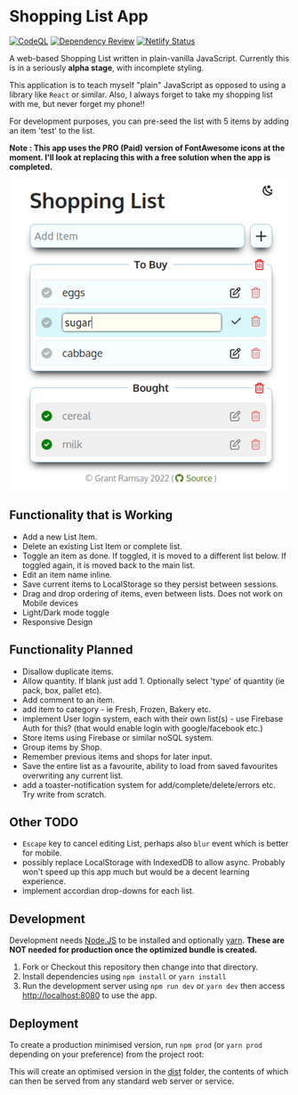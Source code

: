 # Shopping List App

[![CodeQL](https://github.com/seapagan/shopping-list/actions/workflows/codeql.yml/badge.svg)](https://github.com/seapagan/shopping-list/actions/workflows/codeql.yml) [![Dependency
Review](https://github.com/seapagan/shopping-list/actions/workflows/dependency-review.yml/badge.svg)](https://github.com/seapagan/shopping-list/actions/workflows/dependency-review.yml) [![Netlify Status](https://api.netlify.com/api/v1/badges/626644b9-1b8d-4936-821d-b02784fd765e/deploy-status)](https://app.netlify.com/sites/sp-shopping/deploys)

A web-based Shopping List written in plain-vanilla JavaScript. Currently this is
in a seriously **alpha stage**, with incomplete styling.

This application is to teach myself "plain" JavaScript as opposed to using a
library like `React` or similar. Also, I always forget to take my shopping list
with me, but never forget my phone!!

For development purposes, you can pre-seed the list with 5 items by adding an
item 'test' to the list.

**Note : This app uses the PRO (Paid) version of FontAwesome icons at the moment.
I'll look at replacing this with a free solution when the app is completed.**

![screenshot](images/screenshot.png)

## Functionality that is Working

- Add a new List Item.
- Delete an existing List Item or complete list.
- Toggle an item as done. If toggled, it is moved to a different list below. If
  toggled again, it is moved back to the main list.
- Edit an item name inline.
- Save current items to LocalStorage so they persist between sessions.
- Drag and drop ordering of items, even between lists. Does not work on Mobile
  devices
- Light/Dark mode toggle
- Responsive Design

## Functionality Planned

- Disallow duplicate items.
- Allow quantity. If blank just add 1. Optionally select 'type' of quantity (ie
  pack, box, pallet etc).
- Add comment to an item.
- add item to category - ie Fresh, Frozen, Bakery etc.
- implement User login system, each with their own list(s) - use Firebase Auth
  for this? (that would enable login with google/facebook etc.)
- Store items using Firebase or similar noSQL system.
- Group items by Shop.
- Remember previous items and shops for later input.
- Save the entire list as a favourite, ability to load from saved favourites
  overwriting any current list.
- add a toaster-notification system for add/complete/delete/errors etc. Try
  write from scratch.

## Other TODO

- `Escape` key to cancel editing List, perhaps also `blur` event which is better
  for mobile.
- possibly replace LocalStorage with IndexedDB to allow async. Probably won't
  speed up this app much but would be a decent learning experience.
- implement accordian drop-downs for each list.

## Development

Development needs [Node.JS](https://nodejs.org/) to be installed and optionally
[yarn](https://yarnpkg.com/). **These are NOT needed for production once the
optimized bundle is created.**

1) Fork or Checkout this repository then change into that directory.
2) Install dependencies using `npm install` or `yarn install`
3) Run the development server using `npm run dev` or `yarn dev` then access
   <http://localhost:8080> to use the app.

## Deployment

To create a production minimised version, run `npm prod` (or `yarn prod`
depending on your preference) from the project root:

This will create an optimised version in the [dist](dist) folder, the contents
of which can then be served from any standard web server or service.
